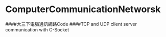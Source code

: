 # ComputerCommunicationNetworsk
####大三下電腦通訊網路Code
####TCP and UDP client server communication with C-Socket
